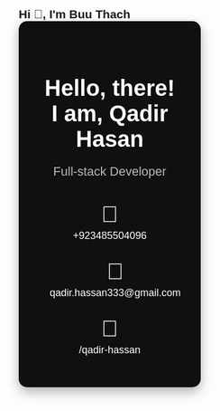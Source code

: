 ## Hi 👋, I'm Buu Thach
<!DOCTYPE html>
<html lang="en">
<head>
  <meta charset="UTF-8">
  <meta name="viewport" content="width=device-width, initial-scale=1.0">
  <title>Portfolio Banner</title>
  <style>
    * {
      margin: 0;
      padding: 0;
      box-sizing: border-box;
      font-family: 'Arial', sans-serif;
    }

    body {
      background: linear-gradient(135deg, #2e00ff, #ff0077);
      color: white;
      display: flex;
      justify-content: center;
      align-items: center;
      min-height: 100vh;
    }

    .banner {
      width: 80%;
      max-width: 900px;
      background: #101010;
      border-radius: 15px;
      padding: 40px;
      text-align: center;
      box-shadow: 0 8px 20px rgba(0, 0, 0, 0.3);
      color: white;
    }

    .banner h1 {
      font-size: 40px;
      margin-bottom: 10px;
    }

    .banner p {
      font-size: 22px;
      color: #bbbbbb;
    }

    .contact-info {
      margin-top: 25px;
      display: flex;
      justify-content: space-evenly;
      flex-wrap: wrap;
    }

    .contact-item {
      margin: 15px;
      text-align: center;
    }

    .contact-item a {
      color: white;
      text-decoration: none;
      font-size: 18px;
      display: block;
      margin-top: 5px;
    }

    .icon {
      font-size: 40px;
      margin-bottom: 10px;
    }

    .hex-shapes {
      position: absolute;
      top: 10px;
      right: 20px;
      display: flex;
      gap: 10px;
    }

    .hex-shape {
      width: 40px;
      height: 40px;
      background: linear-gradient(to bottom right, #ff8800, #007bff);
      clip-path: polygon(50% 0%, 100% 25%, 100% 75%, 50% 100%, 0% 75%, 0% 25%);
    }

    footer {
      margin-top: 20px;
      color: #bbbbbb;
      font-size: 16px;
    }
  </style>
</head>
<body>
  <div class="banner">
    <h1>Hello, there!<br>I am, Qadir Hasan</h1>
    <p>Full-stack Developer</p>
    <div class="contact-info">
      <div class="contact-item">
        <span class="icon">📱</span>
        <a href="https://wa.me/923485504096">+923485504096</a>
      </div>
      <div class="contact-item">
        <span class="icon">📧</span>
        <a href="mailto:qadir.hassan333@gmail.com">qadir.hassan333@gmail.com</a>
      </div>
      <div class="contact-item">
        <span class="icon">🔗</span>
        <a href="https://linkedin.com/in/qadir-hassan">/qadir-hassan</a>
      </div>
    </div>
  </div>
</body>
</html>
<!--
**thach030103/thach030103** is a ✨ _special_ ✨ repository because its `README.md` (this file) appears on your GitHub profile.

Here are some ideas to get you started:

- 🔭 I’m currently working on ...
- 🌱 I’m currently learning ...
- 👯 I’m looking to collaborate on ...
- 🤔 I’m looking for help with ...
- 💬 Ask me about ...
- 📫 How to reach me: ...
- 😄 Pronouns: ...
- ⚡ Fun fact: ...
-->


<h3>Languages</h3>
<p>
  <img alt="html5" src="https://img.shields.io/badge/-HTML5-E34F26?style=for-the-badge&logo=html5&logoColor=white" />
  <img alt="css3" src="https://img.shields.io/badge/CSS3-1572B6?style=for-the-badge&logo=css3&logoColor=white" />
  <img alt="Javascript" src="https://img.shields.io/badge/-javascript-f7df1c?style=for-the-badge&logo=javascript&logoColor=black" />
  <img alt="C" src="https://img.shields.io/badge/C-00599C?style=for-the-badge&logo=c&logoColor=white" />
  <img alt="C#" src="https://img.shields.io/badge/C%23-239120?style=for-the-badge&logo=csharp&logoColor=white" />
  <img alt="C++" src="https://img.shields.io/badge/C%2B%2B-00599C?style=for-the-badge&logo=c%2B%2B&logoColor=white" />
  <img alt="Python" src="https://img.shields.io/badge/Python-FFD43B?style=for-the-badge&logo=python&logoColor=blue" />
  <img alt="R" src="https://img.shields.io/badge/R-276DC3?style=for-the-badge&logo=r&logoColor=white" />
</p>

<h3>Tools</h3>
<p>
  <img alt="React" src="https://img.shields.io/badge/-React-45b8d8?style=for-the-badge&logo=react&logoColor=white" />
  <img alt="Nodejs" src="https://img.shields.io/badge/-Nodejs-43853d?style=for-the-badge&logo=Node.js&logoColor=white" />
  <img alt="Numpy" src="https://img.shields.io/badge/Numpy-777BB4?style=for-the-badge&logo=numpy&logoColor=white" />
  <img alt="Pandas" src="https://img.shields.io/badge/Pandas-2C2D72?style=for-the-badge&logo=pandas&logoColor=white" />
</p>

<h3>Database</h3>
<p>
  <img alt="MongoDB" src="https://img.shields.io/badge/MongoDB-4EA94B?style=for-the-badge&logo=mongodb&logoColor=white" />
  <img alt="MySQL" src="https://img.shields.io/badge/MySQL-005C84?style=for-the-badge&logo=mysql&logoColor=white" />
  <img alt="Microsoft SQL Server" src="https://img.shields.io/badge/Microsoft%20SQL%20Server-CC2927?style=for-the-badge&logo=microsoft%20sql%20server&logoColor=white" />
  <img alt="Oracle" src="https://img.shields.io/badge/Oracle-F80000?style=for-the-badge&logo=Oracle&logoColor=white" />
  <img alt="PostgreSQL" src="https://img.shields.io/badge/PostgreSQL-316192?style=for-the-badge&logo=postgresql&logoColor=white" />
</p>
  
<h3>OS</h3>
<p>
  <img alt="Kali linux" src="https://img.shields.io/badge/Kali_Linux-557C94?style=for-the-badge&logo=kali-linux&logoColor=white" />
  <img alt="Linux" src="https://img.shields.io/badge/Linux-FCC624?style=for-the-badge&logo=linux&logoColor=black" />
  <img alt="Ubuntu" src="https://img.shields.io/badge/Ubuntu-E95420?style=for-the-badge&logo=ubuntu&logoColor=white" />
  <img alt="Windows" src="https://img.shields.io/badge/Windows-0078D6?style=for-the-badge&logo=windows&logoColor=white" />
</p>
  
<h3>Security Tools </h3>
<p>
  <img alt="Wireshark" src="https://img.shields.io/badge/Wireshark-1679A7?style=for-the-badge&logo=Wireshark&logoColor=white" />
  <img alt="Burpsuite" src="https://img.shields.io/badge/burpsuite-FF6633?style=for-the-badge&logo=burpsuite&logoColor=white" />
  <img alt="metasploit" src="https://img.shields.io/badge/metasploit-2596CD?style=for-the-badge&logo=metasploit&logoColor=white" />
</p>
  
<h3>Analytics</h3>
<p>
  <img alt="Tableau" src="https://img.shields.io/badge/Tableau-E97627?style=for-the-badge&logo=Tableau&logoColor=white" />
  <img alt="PowerBI" src="https://img.shields.io/badge/PowerBI-F2C811?style=for-the-badge&logo=Power%20BI&logoColor=white" />
  <img alt="Excel" src="https://img.shields.io/badge/Microsoft_Excel-217346?style=for-the-badge&logo=microsoft-excel&logoColor=white" />
  <img alt="Google Analytics" src="https://img.shields.io/badge/Google%20Analytics-E37400?style=for-the-badge&logo=google%20analytics&logoColor=white" />
</p>
